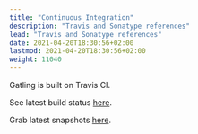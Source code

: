 ```yaml
---
title: "Continuous Integration"
description: "Travis and Sonatype references"
lead: "Travis and Sonatype references"
date: 2021-04-20T18:30:56+02:00
lastmod: 2021-04-20T18:30:56+02:00
weight: 11040
---
```


Gatling is built on Travis CI.

See latest build status [here](https://travis-ci.org/gatling/gatling).

Grab latest snapshots [here](https://oss.sonatype.org/content/repositories/snapshots/io/gatling/highcharts/gatling-charts-highcharts-bundle/).
